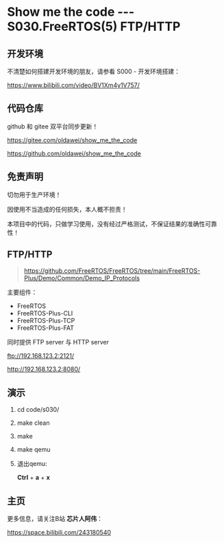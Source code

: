 # Show me the code --- S030.FreeRTOS(5) FTP/HTTP

## 开发环境

不清楚如何搭建开发环境的朋友，请参看 S000 - 开发环境搭建：

https://www.bilibili.com/video/BV1Xm4y1V757/



## 代码仓库

github 和 gitee 双平台同步更新！

https://gitee.com/oldawei/show_me_the_code

https://github.com/oldawei/show_me_the_code



## 免责声明

切勿用于生产环境！

因使用不当造成的任何损失，本人概不担责！

本项目中的代码，只做学习使用，没有经过严格测试，不保证结果的准确性可靠性！



## FTP/HTTP

> https://github.com/FreeRTOS/FreeRTOS/tree/main/FreeRTOS-Plus/Demo/Common/Demo_IP_Protocols



主要组件：

- FreeRTOS
- FreeRTOS-Plus-CLI
- FreeRTOS-Plus-TCP
- FreeRTOS-Plus-FAT



同时提供 FTP server 与 HTTP server

ftp://192.168.123.2:2121/

http://192.168.123.2:8080/



## 演示

1. cd code/s030/

2. make clean

3. make

4. make qemu

5. 退出qemu: 

   **Ctrl** + **a** + **x**



## 主页

更多信息，请关注B站 **芯片人阿伟**：

https://space.bilibili.com/243180540



